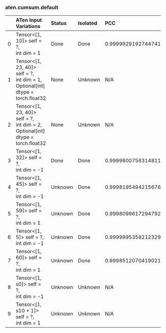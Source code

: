 ### aten.cumsum.default
|    | ATen Input Variations                                                                | Status   | Isolated   | PCC                | Host   |
|---:|:-------------------------------------------------------------------------------------|:---------|:-----------|:-------------------|:-------|
|  0 | Tensor<[1, 10]> self = ?,<br>int dim = 1                                             | Done     | Done       | 0.9999929192744741 | 0      |
|  1 | Tensor<[1, 23, 40]> self = ?,<br>int dim = 1,<br>Optional[int] dtype = torch.float32 | None     | Unknown    | N/A                | N/A    |
|  2 | Tensor<[1, 23, 40]> self = ?,<br>int dim = 2,<br>Optional[int] dtype = torch.float32 | None     | Unknown    | N/A                | N/A    |
|  3 | Tensor<[1, 32]> self = ?,<br>int dim = -1                                            | Done     | Done       | 0.9999800756314811 | 0      |
|  4 | Tensor<[1, 45]> self = ?,<br>int dim = -1                                            | Unknown  | Done       | 0.9998195494215676 | 0      |
|  5 | Tensor<[1, 59]> self = ?,<br>int dim = 1                                             | Unknown  | Done       | 0.9998099617294792 | 0      |
|  6 | Tensor<[1, 5]> self = ?,<br>int dim = -1                                             | Unknown  | Done       | 0.9999995358212329 | 0      |
|  7 | Tensor<[1, 60]> self = ?,<br>int dim = 1                                             | Unknown  | Done       | 0.9998512070419021 | 0      |
|  8 | Tensor<[1, s0]> self = ?,<br>int dim = -1                                            | Unknown  | Unknown    | N/A                | N/A    |
|  9 | Tensor<[1, s10 + 1]> self = ?,<br>int dim = 1                                        | Unknown  | Unknown    | N/A                | N/A    |

